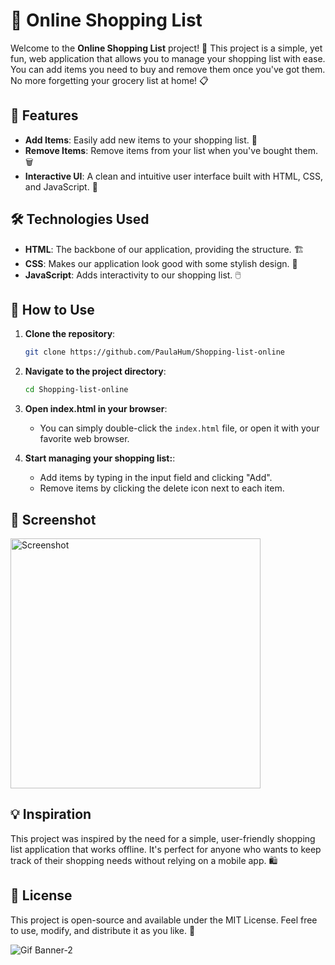 # 🛒 Online Shopping List

Welcome to the **Online Shopping List** project! 🌟 This project is a simple, yet fun, web application that allows you to manage your shopping list with ease. You can add items you need to buy and remove them once you've got them. No more forgetting your grocery list at home! 📋

## 🚀 Features

- **Add Items**: Easily add new items to your shopping list. 📝
- **Remove Items**: Remove items from your list when you've bought them. 🗑️
- **Interactive UI**: A clean and intuitive user interface built with HTML, CSS, and JavaScript. 🎨

## 🛠️ Technologies Used

- **HTML**: The backbone of our application, providing the structure. 🏗️
- **CSS**: Makes our application look good with some stylish design. 💅
- **JavaScript**: Adds interactivity to our shopping list. 🖱️

## 🎉 How to Use

1. **Clone the repository**:
   ```bash
   git clone https://github.com/PaulaHum/Shopping-list-online

2. **Navigate to the project directory**:
   ```bash
   cd Shopping-list-online

3. **Open index.html in your browser**:
   - You can simply double-click the `index.html` file, or open it with your favorite web browser.

4. **Start managing your shopping list:**:
   - Add items by typing in the input field and clicking "Add".
   - Remove items by clicking the delete icon next to each item.
  
## 📸 Screenshot
<img width="400" alt="Screenshot" src="https://github.com/PaulaHum/Shopping-list-online/assets/156292388/ec64d8c6-a25f-40ab-a044-c3ecd814e08f">


## 💡 Inspiration
This project was inspired by the need for a simple, user-friendly shopping list application that works offline. It's perfect for anyone who wants to keep track of their shopping needs without relying on a mobile app. 🛍️

## 📜 License
This project is open-source and available under the MIT License. Feel free to use, modify, and distribute it as you like. 📄


![Gif Banner-2](https://github.com/user-attachments/assets/87f97e24-70bd-455f-b2f7-42f4a7d86cc2)


